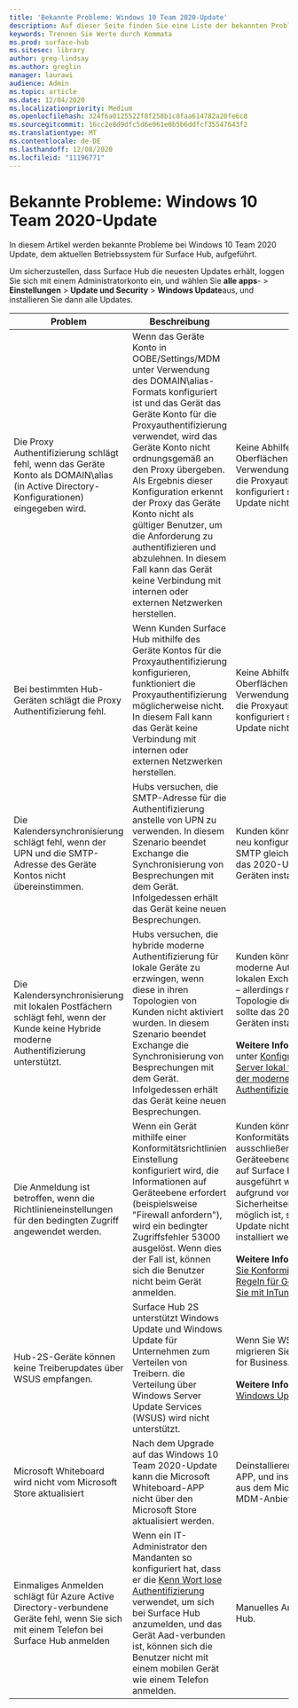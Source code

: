 ```yaml
---
title: 'Bekannte Probleme: Windows 10 Team 2020-Update'
description: Auf dieser Seite finden Sie eine Liste der bekannten Probleme bei der Aktualisierung von inpendel 10 Team 2020.
keywords: Trennen Sie Werte durch Kommata
ms.prod: surface-hub
ms.sitesec: library
author: greg-lindsay
ms.author: greglin
manager: laurawi
audience: Admin
ms.topic: article
ms.date: 12/04/2020
ms.localizationpriority: Medium
ms.openlocfilehash: 324f6a0125522f8f258b1c8faa614782a20fe6c8
ms.sourcegitcommit: 16cc2e8d9dfc5d6e061e0b5b6ddfcf35547643f2
ms.translationtype: MT
ms.contentlocale: de-DE
ms.lasthandoff: 12/08/2020
ms.locfileid: "11196771"
---
```

# Bekannte Probleme: Windows 10 Team 2020-Update 

In diesem Artikel werden bekannte Probleme bei Windows 10 Team 2020 Update, dem aktuellen Betriebssystem für Surface Hub, aufgeführt.

Um sicherzustellen, dass Surface Hub die neuesten Updates erhält, loggen Sie sich mit einem Administratorkonto ein, und wählen Sie **alle apps**-  >  **Einstellungen**  >  **Update und Security**  >  **Windows Update**aus, und installieren Sie dann alle Updates.



| Problem                                                                                                   | Beschreibung                                                                                                                                                                                                                                                                                                                                                                                                                             | Abhilfe                                                                                                                                                                                                                                                                                                                                                                                                                                                                                                                            |
| ----------------------------------------------------------------------------------------------------------- | ------------------------------------------------------------------------------------------------------------------------------------------------------------------------------------------------------------------------------------------------------------------------------------------------------------------------------------------------------------------------------------------------------------------------------------------- | ------------------------------------------------------------------------------------------------------------------------------------------------------------------------------------------------------------------------------------------------------------------------------------------------------------------------------------------------------------------------------------------------------------------------------------------------------------------------------------------------------------------------------------- |
| Die Proxy Authentifizierung schlägt fehl, wenn das Geräte Konto als DOMAIN\alias (in Active Directory-Konfigurationen) eingegeben wird.            | Wenn das Geräte Konto in OOBE/Settings/MDM unter Verwendung des DOMAIN\alias-Formats konfiguriert ist und das Gerät das Geräte Konto für die Proxyauthentifizierung verwendet, wird das Geräte Konto nicht ordnungsgemäß an den Proxy übergeben. Als Ergebnis dieser Konfiguration erkennt der Proxy das Geräte Konto nicht als gültiger Benutzer, um die Anforderung zu authentifizieren und abzulehnen. In diesem Fall kann das Gerät keine Verbindung mit internen oder externen Netzwerken herstellen. | Keine Abhilfe zu diesem Zeitpunkt. Oberflächen Hubs, die für die Verwendung des Geräte Kontos für die Proxyauthentifizierung konfiguriert sind, sollten das 2020-Update nicht installieren.                                                                                                                                                                                                                                                                                                                                                                                                |
| Bei bestimmten Hub-Geräten schlägt die Proxy Authentifizierung fehl.                                                                        | Wenn Kunden Surface Hub mithilfe des Geräte Kontos für die Proxyauthentifizierung konfigurieren, funktioniert die Proxyauthentifizierung möglicherweise nicht. In diesem Fall kann das Gerät keine Verbindung mit internen oder externen Netzwerken herstellen.                                                                                                                                                                                                                                       | Keine Abhilfe zu diesem Zeitpunkt. Oberflächen Hubs, die für die Verwendung des Geräte Kontos für die Proxyauthentifizierung konfiguriert sind, sollten das 2020-Update nicht installieren.                                                                                                                                                                                                                                                                                                                                                                                                |
| Die Kalendersynchronisierung schlägt fehl, wenn der UPN und die SMTP-Adresse des Geräte Kontos nicht übereinstimmen.                                                                        | Hubs versuchen, die SMTP-Adresse für die Authentifizierung anstelle von UPN zu verwenden. In diesem Szenario beendet Exchange die Synchronisierung von Besprechungen mit dem Gerät. Infolgedessen erhält das Gerät keine neuen Besprechungen.                                                                                                                                                                                                                                       | Kunden können Ihre Geräte Konten neu konfigurieren, damit UPN und SMTP gleich sind. Andernfalls sollte das 2020-Update nicht von Geräten installiert werden.                                                                                                                                                                                                                                                                                                                                                                                                 |
| Die Kalendersynchronisierung mit lokalen Postfächern schlägt fehl, wenn der Kunde keine Hybride moderne Authentifizierung unterstützt.   | Hubs versuchen, die hybride moderne Authentifizierung für lokale Geräte zu erzwingen, wenn diese in ihren Topologien von Kunden nicht aktiviert wurden. In diesem Szenario beendet Exchange die Synchronisierung von Besprechungen mit dem Gerät. Infolgedessen erhält das Gerät keine neuen Besprechungen.                                                                                                                                        | Kunden können eine hybride moderne Authentifizierung auf dem lokalen Exchange-Server aktivieren – allerdings nur, wenn deren Topologie dies zulässt. Andernfalls sollte das 2020-Update nicht von Geräten installiert werden.<br> <br>**Weitere Informationen finden Sie** unter [Konfigurieren von Exchange Server lokal für die Verwendung der modernen Hybrid Authentifizierung](https://docs.microsoft.com/microsoft-365/enterprise/configure-exchange-server-for-hybrid-modern-authentication).                                                                                                |
| Die Anmeldung ist betroffen, wenn die Richtlinieneinstellungen für den bedingten Zugriff angewendet werden.                                    | Wenn ein Gerät mithilfe einer Konformitätsrichtlinien Einstellung konfiguriert wird, die Informationen auf Geräteebene erfordert (beispielsweise "Firewall anfordern"), wird ein bedingter Zugriffsfehler 53000 ausgelöst. Wenn dies der Fall ist, können sich die Benutzer nicht beim Gerät anmelden.                                                                                                                                                                                                 | Kunden können Konformitätsrichtlinieneinstellungen ausschließen, die Informationen auf Geräteebene erfordern, wenn Sie auf Surface Hub-Geräten ausgeführt werden. Wenn dies aufgrund von Compliance-oder Sicherheitseinschränkungen nicht möglich ist, sollte das 2020-Update nicht von Hub-Geräten installiert werden.<br> <br>**Weitere Informationen**: [verwenden Sie Konformitätsrichtlinien, um Regeln für Geräte festzulegen, die Sie mit InTune verwalten](https:/docs.microsoft.com/mem/intune/protect/device-compliance-get-started). |
| Hub-2S-Geräte können keine Treiberupdates über WSUS empfangen.                                             | Surface Hub 2S unterstützt Windows Update und Windows Update für Unternehmen zum Verteilen von Treibern. die Verteilung über Windows Server Update Services (WSUS) wird nicht unterstützt.                                                                                                                                                                                                                                                                      | Wenn Sie WSUS verwenden, migrieren Sie zu Windows Update for Business.<br> <br>**Weitere Informationen**: [Was ist Windows Update für Unternehmen?](https://docs.microsoft.com/windows/deployment/update/waas-manage-updates-wufb)                                                                                                                                                                                                                                                                                                                            |
| Microsoft Whiteboard wird nicht vom Microsoft Store aktualisiert                                               | Nach dem Upgrade auf das Windows 10 Team 2020-Update kann die Microsoft Whiteboard-APP nicht über den Microsoft Store aktualisiert werden.                                                                                                                                                                                                                                                                                                                       | Deinstallieren Sie die Whiteboard-APP, und installieren Sie Sie erneut aus dem Microsoft Store oder Ihrem MDM-Anbieter.                                                                                                                                                                                                                                                                                                                                                                                                                                          |
| Einmaliges Anmelden schlägt für Azure Active Directory-verbundene Geräte fehl, wenn Sie sich mit einem Telefon bei Surface Hub anmelden | Wenn ein IT-Administrator den Mandanten so konfiguriert hat, dass er die [Kenn Wort lose Authentifizierung](surface-hub-2s-phone-authenticate.md) verwendet, um sich bei Surface Hub anzumelden, und das Gerät Aad-verbunden ist, können sich die Benutzer nicht mit einem mobilen Gerät wie einem Telefon anmelden.                                                                                                       | Manuelles Anmelden beim Surface Hub.                                                                                                                                                                                                                                                                                                                                                                                                                                                                                                      |


